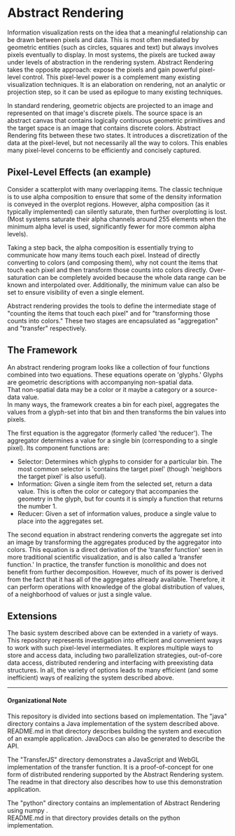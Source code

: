 Abstract Rendering
======

Information visualization rests on the idea that a meaningful relationship
can be drawn between pixels and data.  This is most often mediated by
geometric entities (such as circles, squares and text) but always involves
pixels eventually to display.  In most systems, the pixels are tucked away
under levels of abstraction in the rendering system.  Abstract Rendering
takes the opposite approach: expose the pixels and gain powerful pixel-level
control.  This pixel-level power is a complement many existing visualization
techniques.  It is an elaboration on rendering, not an analytic or projection step,
so it can be used as epilogue to many existing techniques.


In standard rendering, geometric objects are projected to an image and 
represented on that image's discrete pixels.  The source space is an
abstract canvas that contains logically continuous geometric primitives 
and the target space is an image that contains discrete colors.
Abstract Rendering fits between these two states.  It introduces
a discretization of the data at the pixel-level, but not necessarily all
the way to colors.  This enables many pixel-level concerns to be efficiently 
and concisely captured.

Pixel-Level Effects (an example)
-----------

Consider a scatterplot with many overlapping items.
The classic technique is to use alpha composition to ensure that some
of the density information is conveyed in the overplot regions.
However, alpha composition (as it typically implemented) can silently saturate,
then further overplotting is lost.  (Most systems saturate their alpha channels
around 255 elements when the minimum alpha level is used, significantly fewer
for more common alpha levels).

Taking a step back, the alpha composition is essentially trying to communicate
how many items touch each pixel.  Instead of directly converting to colors
(and composing them), why not count the items that touch each pixel and then transform those counts into
colors directly.  Over-saturation can be completely avoided because the whole
data range can be known and interpolated over.  Additionally, the minimum
value can also be set to ensure visibility of even a single element.

Abstract rendering provides the tools to define the intermediate stage
of "counting the items that touch each pixel" and for "transforming those counts into colors."
These two stages are encapsulated as "aggregation" and "transfer" respectively.

The Framework
---------

An abstract rendering program looks like a collection of four functions combined into two equations.
These equations operate on 'glyphs.'
Glyphs are geometric descriptions with accompanying non-spatial data.  
That non-spatial data may be a color or it maybe a category or a source-data value.  
In many ways, the framework creates a bin for each pixel, aggregates the values from a
 glyph-set into that bin and then transforms the bin values into pixels.

The first equation is the aggregator (formerly called 'the reducer').
The aggregator determines a value for a single bin (corresponding to a single pixel).
Its component functions are:
* Selector: Determines which glyphs to consider for a particular bin.  The most common
  selector is 'contains the target pixel' (though 'neighbors the target pixel' is also useful).
* Information: Given a single item from the selected set, return a data value.
  This is often the color or category that accompanies the geometry in the glyph, 
  but for counts it is simply a function that returns the number 1.
* Reducer: Given a set of information values, produce a single value to place into the aggregates set.


The second equation in abstract rendering converts the aggregate set into
an image by transforming the aggregates produced by the aggregator into colors.
This equation is a direct derivation of the 'transfer function' seen in 
more traditional scientific visualization, and is also called a 'transfer function.'
In practice, the transfer function is monolithic and does not benefit from further decomposition.
However, much of its power is derived from the fact that it has all of the 
aggregates already available.  Therefore, it can perform operations
with knowledge of the global distribution of values, of a neighborhood of values
or just a single value.


Extensions
--------

The basic system described above can be extended in a variety of ways.
This repository represents investigation into efficient and
convenient ways to work with such pixel-level intermediates.
It explores multiple ways to store and access data, including
two parallelization strategies, out-of-core data access, distributed rendering
and interfacing with preexisting data structures.  In all, the variety of options
leads to many efficient (and some inefficient) ways of realizing the
system described above.


----------
#### Organizational Note

This repository is divided into sections based on implementation.  The "java" directory
contains a Java implementation of the system described above.  README.md in that directory
describes building the system and execution of an example application.  JavaDocs
can also be generated to describe the API.

The "TransferJS" directory demonstrates a JavaScript and WebGL implementation of 
the transfer function.  It is a proof-of-concept for one form of distributed
rendering supported by the Abstract Rendering system.  The readme in that directory
also describes how to use this demonstration application.

The "python" directory contains an implementation of Abstract Rendering using numpy .  
README.md in that directory provides details on the python implementation.
